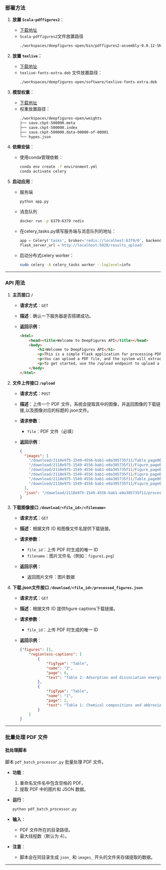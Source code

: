 ### 部署方法

1. **放置 `Scala-pdffigures2`**：
    - [下载地址](https://github.com/B416-JAFLY/deepfigures-open/releases/download/release/pdffigures2-assembly-0.0.12-SNAPSHOT.jar)
    - `Scala-pdffigures2`文件放置路径
        ```bash
        ./workspaces/deepfigures-open/bin/pdffigures2-assembly-0.0.12-SNAPSHOT.jar
        ```

2. **放置 `texlive`：**
    - [下载地址](https://github.com/B416-JAFLY/deepfigures-open/releases/download/release/texlive-fonts-extra.deb)
    - `texlive-fonts-extra.deb` 文件放置路径：
      ```bash
      ./workspaces/deepfigures-open/software/texlive-fonts-extra.deb
      ```

3. **模型权重**：
    - [下载地址](https://github.com/B416-JAFLY/deepfigures-open/releases/download/release/weights.tar.gz)
    - 权重放置路径：
      ```bash
      ./workspaces/deepfigures-open/weights
      ├── save.ckpt-500000.meta
      ├── save.ckpt-500000.index
      ├── save.ckpt-500000.data-00000-of-00001
      └── hypes.json
      ```

4. **依赖安装**：
    - 使用conda管理依赖：
      ```bash
      conda env create -f environment.yml
      conda activate celery
      ```

5. **启动应用**：
    - 服务端
      ```bash
      python app.py
      ```
    - 消息队列
      ```bash
      docker run -p 6379:6379 redis
      ```     
    - 在celery_tasks.py填写服务端与消息队列的地址：
      ```python
      app = Celery('tasks', broker='redis://localhost:6379/0', backend='redis://localhost:6379/0')
      flask_server_url ='http://localhost:5020/results_upload'
      ```
    - 启动分布式celery worker：
      ```bash
      sudo celery -A celery_tasks worker --loglevel=info
      ```
---
### API 用法

1. **主页接口 `/`**

    - **请求方式**：`GET`
    - **描述**：确认一下服务器是否搭建成功。

    - **返回示例**：
      ```html
      <html>
          <head><title>Welcome to DeepFigures API</title></head>
          <body>
              <h1>Welcome to DeepFigures API</h1>
              <p>This is a simple Flask application for processing PDF files containing figures.</p>
              <p>You can upload a PDF file, and the system will extract images and provide download links.</p>
              <p>To get started, use the /upload endpoint to upload a PDF.</p>
          </body>
      </html>
      ```

2. **文件上传接口 `/upload`**

    - **请求方式**：`POST`
    - **描述**：上传一个 PDF 文件，系统会提取其中的图像，并返回图像的下载链接,以及图像对应的标题的.json文件。
    
    - **请求参数**：
      - `file`：PDF 文件（必填）

    - **返回示例**：
      ```json
      {
        "images": [
          "/download/2118e975-1549-4556-bab1-e0a305735f11/Table_page0003_Table_1.png",
          "/download/2118e975-1549-4556-bab1-e0a305735f11/Figure_page0006_Figure_3.png",
          "/download/2118e975-1549-4556-bab1-e0a305735f11/Figure_page0005_Figure_2.png",
          "/download/2118e975-1549-4556-bab1-e0a305735f11/Figure_page0003_Figure_1.png",
          "/download/2118e975-1549-4556-bab1-e0a305735f11/Table_page0007_Table_2.png",
          "/download/2118e975-1549-4556-bab1-e0a305735f11/Figure_page0008_Figure_4.png"
        ],
        "json": "/download/2118e975-1549-4556-bab1-e0a305735f11/processed_figures.json"
      }
      ```
      

3. **下载图像接口 `/download/<file_id>/<filename>`**

    - **请求方式**：`GET`
    - **描述**：根据文件 ID 和图像文件名提供下载链接。
    
    - **请求参数**：
      - `file_id`：上传 PDF 时生成的唯一 ID
      - `filename`：图片文件名（例如：`figure1.png`）
    
    - **返回示例**：
      - 返回图片文件：图片数据

4. **下载.json文件接口 `/download/<file_id>/processed_figures.json`**

    - **请求方式**：`GET`
    - **描述**：根据文件 ID 提供figure captions下载链接。
    
    - **请求参数**：
      - `file_id`：上传 PDF 时生成的唯一 ID
    
    - **返回示例**：
      ```json
      {"figures": [],
          "regionless-captions": [
              {
                  "figType": "Table",
                  "name": "2",
                  "page": 6,
                  "text": "Table 2: Adsorption and dissociation energies of CO2 and CH4 at metal and interface."
              },
              {
                  "figType": "Table",
                  "name": "1",
                  "page": 2,
                  "text": "Table 1: Chemical compositions and abbreviations of the samples."
              }
          ]
      }
      ```
---

### 批量处理 PDF 文件

#### 批处理脚本

脚本 `pdf_batch_processor.py` 批量处理 PDF 文件。

- **功能**：
  1. 重命名文件名中包含空格的 PDF。
  2. 提取 PDF 中的图片和 JSON 数据。

- **运行**：
    ```bash
    python pdf_batch_processor.py
    ```

- **输入**：
    - PDF 文件所在的目录路径。
    - 最大线程数（默认为 4）。

- **注意**：
    - 脚本会在同目录生成 `json_` 和 `images_` 开头的文件夹存储提取的数据。

---
